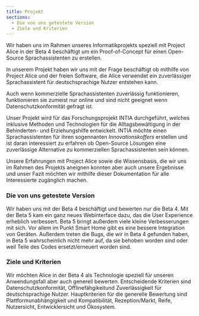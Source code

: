 ```yaml
---
title: Projekt
sections:
  - Die von uns getestete Version
  - Ziele und Kriterien
---
```


Wir haben uns im Rahmen unseres Informatikprojekts speziell mit Project Alice in der Beta 4 beschäftigt um ein Proof-of-Concept für einen Open-Source Sprachassistenten zu erstellen.

In unserem Projekt haben wir uns mit der Frage beschäftigt ob mithilfe von Project Alice und der freien Software, die Alice verwendet ein zuverlässiger Sprachassistent für deutschsprachige Nutzer entstehen kann.

Auch wenn kommerzielle Sprachassistenten zuverlässig funktionieren, funktionieren sie zumeist nur online und sind nicht geeignet wenn Datenschutzkonformität gefragt ist.

Unser Projekt wird für das Forschungsprojekt INTIA durchgeführt, welches inklusive Methoden und Technologien für die Alltagsbewältigung in der Behinderten- und Erziehungshilfe entwickelt. INTIA möchte einen Sprachassistenten für ihren sogennanten *Innovationskoffers* erstellen und ist daran interessiert zu erfahren ob Open-Source Lösungen eine zuverlässige Alternative zu kommerziellen Sprachassistenten sein können.

Unsere Erfahrungen mit Project Alice sowie die Wissensbasis, die wir uns im Rahmen des Projekts aneignen konnten aber auch unsere Ergebnisse und unser Fazit möchten wir mithilfe dieser Dokumentation für alle Interessierte zugänglich machen.


### Die von uns getestete Version

Wir haben uns mit der Beta 4 beschäftigt und bewerten nur die Beta 4. Mit der Beta 5 kam ein ganz neues Webinterface dazu, das die User Experience erheblich verbessert. Beta 5 bringt außerdem viele kleine Verbesserungen mit sich. Vor allem im Punkt Smart Home gibt es eine bessere Integration von Geräten. Außerdem treten die Bugs, die wir in Beta 4 gefunden haben, in Beta 5 wahrscheinlich nicht mehr auf, da sie behoben worden sind oder weil Teile des Codes ersetzt/erneuert worden sind.

### Ziele und Kriterien

Wir möchten Alice in der Beta 4 als Technologie speziell für unseren Anwendungsfall aber auch generell bewerten. Entscheidende Kriterien sind Datenschutzkonformität, Offlinefähgikeitund Zuverlässigkeit für deutschsprachige Nutzer. Hauptkriterien für die generelle Bewertung sind Plattformunabhängigkeit und Kompatibilität, Rezeption/Markt, Reife, Nutzersicht, Entwicklersicht und Ökosystem.
